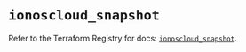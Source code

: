 # `ionoscloud_snapshot`

Refer to the Terraform Registry for docs: [`ionoscloud_snapshot`](https://registry.terraform.io/providers/ionos-cloud/ionoscloud/6.4.13/docs/resources/snapshot).
